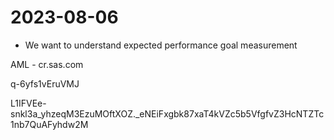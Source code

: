 # 2023-08-06

- We want to understand expected performance goal measurement


AML - cr.sas.com

q-6yfs1vEruVMJ

L1IFVEe-snkl3a_yhzeqM3EzuMOftXOZ._eNEiFxgbk87xaT4kVZc5b5VfgfvZ3HcNTZTc1nb7QuAFyhdw2M